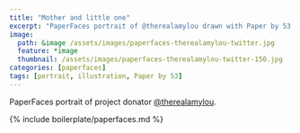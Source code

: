 ```yaml
---
title: "Mother and little one"
excerpt: "PaperFaces portrait of @therealamylou drawn with Paper by 53 on an iPad."
image: 
  path: &image /assets/images/paperfaces-therealamylou-twitter.jpg 
  feature: *image
  thumbnail: /assets/images/paperfaces-therealamylou-twitter-150.jpg
categories: [paperfaces]
tags: [portrait, illustration, Paper by 53]
---
```


PaperFaces portrait of project donator [@therealamylou](https://twitter.com/therealamylou).

{% include boilerplate/paperfaces.md %}
